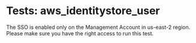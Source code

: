 # Tests: aws_identitystore_user

The SSO is enabled only on the Management Account in us-east-2 region. Please make sure you have the right access to run this test.